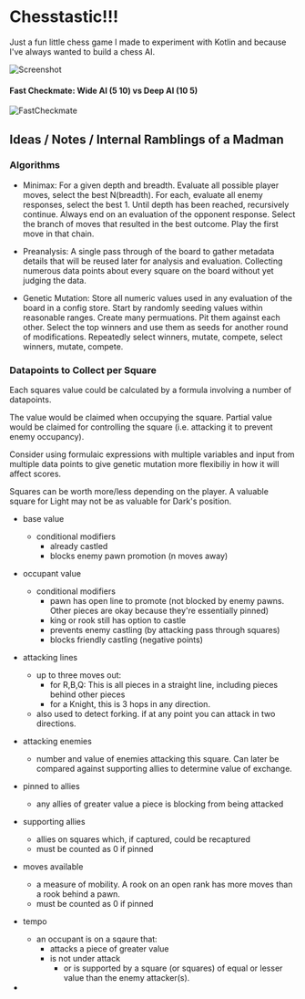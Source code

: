 # Chesstastic!!!

Just a fun little chess game I made to experiment with Kotlin and because I've always wanted to build a chess AI. 

![Screenshot](https://i.gyazo.com/337df6aa1b8bb5d907d772852f6d7780.png)

#### Fast Checkmate: Wide AI (5 10) vs Deep AI (10 5)

![FastCheckmate](https://i.gyazo.com/67e4d6b95f03402b1d57c73701e4a868.png)

## Ideas / Notes / Internal Ramblings of a Madman

### Algorithms

- Minimax: For a given depth and breadth. Evaluate all possible player moves, select the best N(breadth). For each, evaluate all enemy responses, select the best 1. Until depth has been reached, recursively continue. Always end on an evaluation of the opponent response. Select the branch of moves that resulted in the best outcome. Play the first move in that chain. 

- Preanalysis: A single pass through of the board to gather metadata details that will be reused later for analysis and evaluation. Collecting numerous data points about every square on the board without yet judging the data. 

- Genetic Mutation: Store all numeric values used in any evaluation of the board in a config store. Start by randomly seeding values within reasonable ranges. Create many permuations. Pit them against each other. Select the top winners and use them as seeds for another round of modifications. Repeatedly select winners, mutate, compete, select winners, mutate, compete. 

### Datapoints to Collect per Square

Each squares value could be calculated by a formula involving a number of datapoints.

The value would be claimed when occupying the square.
Partial value would be claimed for controlling the square (i.e. attacking it to prevent enemy occupancy).

Consider using formulaic expressions with multiple variables and input from multiple data points to give genetic mutation more flexibiliy in how it will affect scores. 

Squares can be worth more/less depending on the player. A valuable square for Light may not be as valuable for Dark's position.  

- base value
    - conditional modifiers 
        - already castled
        - blocks enemy pawn promotion (n moves away)
- occupant value 
    - conditional modifiers
        - pawn has open line to promote (not blocked by enemy pawns. Other pieces are okay because they're essentially pinned)
        - king or rook still has option to castle
        - prevents enemy castling (by attacking pass through squares)
        - blocks friendly castling (negative points)
- attacking lines
    - up to three moves out:
        - for R,B,Q: This is all pieces in a straight line, including pieces behind other pieces
        - for a Knight, this is 3 hops in any direction. 
    - also used to detect forking. if at any point you can attack in two directions. 
- attacking enemies
    - number and value of enemies attacking this square. Can later be compared against supporting allies to determine value of exchange. 
- pinned to allies
    - any allies of greater value a piece is blocking from being attacked
- supporting allies
    - allies on squares which, if captured, could be recaptured
    - must be counted as 0 if pinned
- moves available
    - a measure of mobility. A rook on an open rank has more moves than a rook behind a pawn.
    - must be counted as 0 if pinned
- tempo
    - an occupant is on a sqaure that:
        - attacks a piece of greater value
        - is not under attack
            - or is supported by a square (or squares) of equal or lesser value than the enemy attacker(s). 

- 
